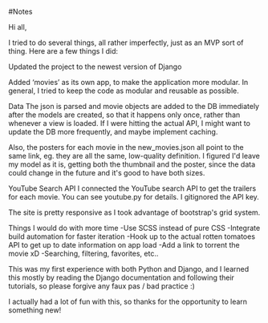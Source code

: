 #Notes

Hi all,

I tried to do several things, all rather imperfectly, just as an MVP sort of thing. Here are a few things I did:

Updated the project to the newest version of Django

Added ‘movies’ as its own app, to make the application more modular. In general, I tried to keep the code as modular and reusable as possible.

Data
The json is parsed and movie objects are added to the DB immediately after the models are created, so that it happens only once, rather than whenever a view is loaded. If I were hitting the actual API, I might want to update the DB more frequently, and maybe implement caching.

Also, the posters for each movie in the new_movies.json all point to the same link, eg. they are all the same, low-quality definition. I figured I'd leave my model as it is, getting both the thumbnail and the poster, since the data could change in the future and it's good to have both sizes.

YouTube Search API
I connected the YouTube search API to get the trailers for each movie. You can see youtube.py for details. I gitignored the API key.

The site is pretty responsive as I took advantage of bootstrap's grid system.


Things I would do with more time
-Use SCSS instead of pure CSS
-Integrate build automation for faster iteration
-Hook up to the actual rotten tomatoes API to get up to date information on app load
-Add a link to torrent the movie xD
-Searching, filtering, favorites, etc..


This was my first experience with both Python and Django, and I learned this mostly by reading the Django documentation and following their tutorials, so please forgive any faux pas / bad practice :)

I actually had a lot of fun with this, so thanks for the opportunity to learn something new!
